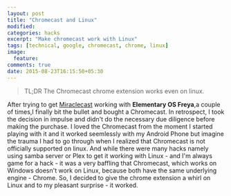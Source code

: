 ```yaml
---
layout: post
title: "Chromecast and Linux"
modified:
categories: hacks
excerpt: "Make chromecast work with Linux"
tags: [technical, google, chromecast, chrome, linux]
image:
  feature:
comments: true
date: 2015-08-23T16:15:50+05:30
---
```


> TL;DR The Chromecast chrome extension works even on linux.

After trying to get [Miraclecast](https://github.com/albfan/miraclecast) working with **Elementary OS Freya**,a couple of times,I finally bit the bullet and bought a Chromecast. In retrospect, I took the decision in impulse and didn't do the necessary due diligence before making the purchase. I loved the Chromecast from the moment I started playing with it and it worked seemlessly with my Android Phone but imagine the trauma I had to go through when I realized that Chromecast is not officially supported on linux. And while there were many hacks namely using samba server or Plex to get it working with Linux - and I'm always game for a hack - it was a very baffling that Chromecast, which works on Windows doesn't work on Linux, because both have the same underlying engine - Chrome. So, I decided to give the chrome extension a whirl on Linux and to my pleasant surprise - it worked.


